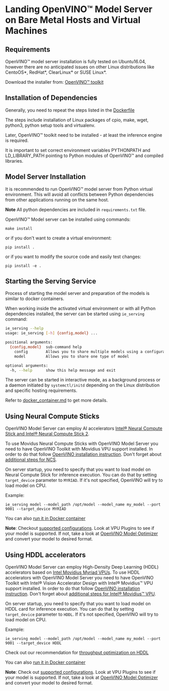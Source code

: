 # Landing OpenVINO&trade; Model Server on Bare Metal Hosts and Virtual Machines

## Requirements

OpenVINO&trade; model server installation is fully tested on Ubuntu16.04, however there are no anticipated issues on other 
Linux distributions like CentoOS*, RedHat*, ClearLinux* or SUSE Linux*.

Download the installer from: [OpenVINO&trade; toolkit](https://software.intel.com/en-us/openvino-toolkit/choose-download)


## Installation of Dependencies

Generally, you need to repeat the steps listed in the [Dockerfile](../Dockerfile)

The steps include installation of Linux packages of cpio, make, wget, python3, python setup tools and virtualenv.

Later, OpenVINO&trade; toolkit need to be installed - at least the inference engine is required.

It is important to set correct environment variables PYTHONPATH and LD_LIBRARY_PATH pointing to Python modules of OpenVINO&trade; and compiled libraries.


## Model Server Installation
It is recommended to run OpenVINO&trade; model server from Python virtual environment. This will avoid all conflicts 
between Python dependencies from other applications running on the same host.

**Note** All python dependencies are included in `requirements.txt` file.
 
OpenVINO&trade; Model server can be installed using commands:

```
make install
```
or if you don't want to create a virtual environment:
```
pip install .

```
or if you want to modify the source code and easily test changes:
```
pip install -e . 
```

## Starting the Serving Service

Process of starting the model server and preparation of the models is similar to docker containers.

When working inside the activated virtual environment or with all Python dependencies installed, the server can be
started using `ie_serving` command:
```bash
ie_serving --help
usage: ie_serving [-h] {config,model} ...

positional arguments:
  {config,model}  sub-command help
    config        Allows you to share multiple models using a configuration file
    model         Allows you to share one type of model

optional arguments:
  -h, --help      show this help message and exit
```

The server can be started in interactive mode, as a background process or a daemon initiated by `systemctl/initd` depending
on the Linux distribution and specific hosting requirements.

Refer to [docker_container.md](docker_container.md) to get more details.

## Using Neural Compute Sticks

OpenVINO Model Server can employ AI accelerators [Intel® Neural Compute Stick and Intel® Neural  Compute Stick 2](https://software.intel.com/en-us/neural-compute-stick).

To use Movidus Neural Compute Sticks with OpenVINO Model Server you need to have OpenVINO Toolkit 
with Movidius VPU support installed.
In order to do that follow [OpenVINO installation instruction](https://software.intel.com/en-us/articles/OpenVINO-Install-Linux).
Don't forget about [additional steps for NCS](https://software.intel.com/en-us/articles/OpenVINO-Install-Linux#inpage-nav-4-2).

On server startup, you need to specify that you want to load model on Neural Compute 
Stick for inference execution. You can do that by setting `target_device` parameter to `MYRIAD`. If it's not 
specified, OpenVINO will try to load model on CPU.

Example:
```
ie_serving model --model_path /opt/model --model_name my_model --port 9001 --target_device MYRIAD
```

You can also [run it in Docker container](docker_container.md#starting-docker-container-with-ncs)

**Note**: Checkout [supported configurations](https://docs.openvinotoolkit.org/latest/_docs_IE_DG_supported_plugins_Supported_Devices.html).
Look at VPU Plugins to see if your model is supported. If not, take a look at [OpenVINO Model Optimizer](https://software.intel.com/en-us/articles/OpenVINO-ModelOptimizer) 
and convert your model to desired format.


## Using HDDL accelerators

OpenVINO Model Server can employ High-Density Deep Learning (HDDL)
accelerators based on [Intel Movidius Myriad VPUs](https://www.intel.ai/intel-movidius-myriad-vpus/#gs.xrw7cj).
To use HDDL accelerators with OpenVINO Model Server you need to have OpenVINO
 Toolkit 
with Intel® Vision Accelerator Design with Intel® Movidius™ VPU support installed.
In order to do that follow [OpenVINO installation instruction](https://software.intel.com/en-us/articles/OpenVINO-Install-Linux).
Don't forget about [additional steps for Intel® Movidius™ VPU](https://docs.openvinotoolkit.org/latest/_docs_install_guides_installing_openvino_linux.html#install-VPU).

On server startup, you need to specify that you want to load model on
HDDL card for inference execution. You can do that by setting `target_device` parameter to `HDDL`. If it's not 
specified, OpenVINO will try to load model on CPU.

Example:
```
ie_serving model --model_path /opt/model --model_name my_model --port 9001 --target_device HDDL
```

Check out our recommendation for [throughput optimization on HDDL](performance_tuning.md#hddl-accelerators)

You can also [run it in Docker container](docker_container.md#starting-docker-container-with-hddl)

**Note**: Check out [supported configurations](https://docs.openvinotoolkit.org/latest/_docs_IE_DG_supported_plugins_Supported_Devices.html).
Look at VPU Plugins to see if your model is supported. If not, take a look at [OpenVINO Model Optimizer](https://software.intel.com/en-us/articles/OpenVINO-ModelOptimizer) 
and convert your model to desired format.
